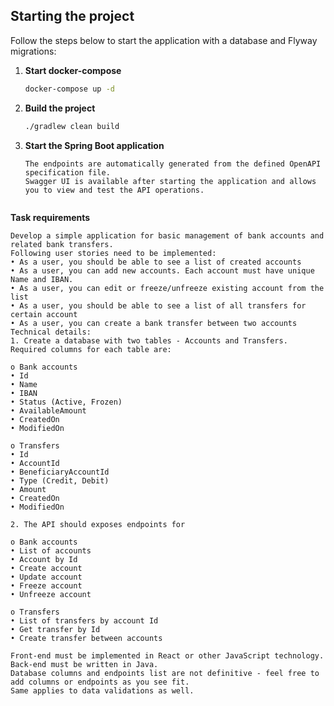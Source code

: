 ## Starting the project

Follow the steps below to start the application with a database and Flyway migrations:

1. **Start docker-compose**
   ```bash
   docker-compose up -d

   
2. **Build the project**
    ```bash
    ./gradlew clean build

3. **Start the Spring Boot application**
   ```
   The endpoints are automatically generated from the defined OpenAPI specification file.
   Swagger UI is available after starting the application and allows you to view and test the API operations.


 **Task requirements**
```
Develop a simple application for basic management of bank accounts and related bank transfers.
Following user stories need to be implemented:
• As a user, you should be able to see a list of created accounts
• As a user, you can add new accounts. Each account must have unique Name and IBAN.
• As a user, you can edit or freeze/unfreeze existing account from the list
• As a user, you should be able to see a list of all transfers for certain account
• As a user, you can create a bank transfer between two accounts
Technical details:
1. Create a database with two tables - Accounts and Transfers.
Required columns for each table are:

o Bank accounts
• Id
• Name
• IBAN
• Status (Active, Frozen)
• AvailableAmount
• CreatedOn
• ModifiedOn

o Transfers
• Id
• AccountId
• BeneficiaryAccountId
• Type (Credit, Debit)
• Amount
• CreatedOn
• ModifiedOn

2. The API should exposes endpoints for

o Bank accounts
• List of accounts
• Account by Id
• Create account
• Update account
• Freeze account
• Unfreeze account

o Transfers
• List of transfers by account Id
• Get transfer by Id
• Create transfer between accounts

Front-end must be implemented in React or other JavaScript technology.
Back-end must be written in Java.
Database columns and endpoints list are not definitive - feel free to add columns or endpoints as you see fit.
Same applies to data validations as well.
